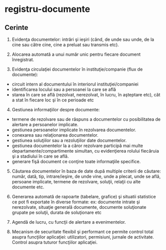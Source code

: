 # registru-documente
## Cerinte
1. Evidenţa documentelor: intrări şi ieşiri (când, de unde sau unde, de la cine sau către cine, cine a preluat sau transmis etc).

2. Alocarea automată a unui număr unic pentru fiecare document înregistrat.

3. Evidenţa circulaţiei documentelor în instituţie/companie (flux de documente): 
* circuit intern al documentului în interiorul instituţiei/companiei 
* identificarea locului sau a persoanei la care se află 
* starea în care se află (rezolvat, nerezolvat, în lucru, în aşteptare etc), cât a stat în fiecare loc şi în ce perioade etc

4. Gestiunea informaţiilor despre documente: 
* termene de rezolvare sau de răspuns a documentelor cu posibilitatea de alertare a persoanelor implicate. 
* gestiunea persoanelor implicate în rezolvarea documentelor. 
* conexarea sau relaţionarea documentelor. 
* gestiunea soluţiilor sau a rezoluţiilor date documentelor. 
* gestiunea documentelor la a căror rezolvare participă mai multe departamente/compartimente simultan, cu evidenţierea rolului fiecăruia şi a stadiului în care se află. 
* generare fişă document ce conţine toate informaţiile specifice.

5. Căutarea documentelor în baza de date după multiple criterii de căutare: număr, dată, tip, intrare/ieşire, de unde vine, unde a plecat, unde se află, persoane implicate, termene de rezolvare, soluţii, relaţii cu alte documente etc.

6. Generarea automată de rapoarte (tabelare, grafice) şi situatii statistice ce pot fi exportate în diverse formate: ex: documente intrate şi nerezolvate, situaţie generală documente, documente soluţionate grupate pe soluţii, durata de soluţionare etc

6. Agendă de lucru, cu funcţii de alertare a evenimentelor.

7. Mecanism de securitate flexibil şi performant ce permite control total asupra funcţiilor aplicaţiei: utilizatori, permisiuni, jurnale de activitate.
Control asupra tuturor funcţiilor aplicaţiei.
